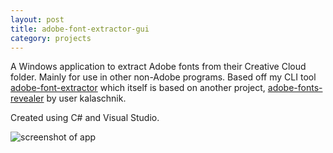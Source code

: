 ```yaml
---
layout: post
title: adobe-font-extractor-gui
category: projects
---
```

A Windows application to extract Adobe fonts from their Creative Cloud folder. Mainly for use in other non-Adobe programs. Based off my CLI tool <a href="https://github.com/bustinbung/adobe-font-extractor" target="_blank">adobe-font-extractor</a> which itself is based on another project, <a href="https://github.com/Kalaschnik/adobe-fonts-revealer" target="_blank">adobe-fonts-revealer</a> by user kalaschnik.

Created using C# and Visual Studio.

![screenshot of app](https://camo.githubusercontent.com/34d41049b44c81fe5bf2fda00fb07fefcbd892911322475bcc5fd76af144c8f8/68747470733a2f2f692e6962622e636f2f4c524c67467a432f323032312d31322d32312d30332d34392d33372d41646f62652d466f6e742d457874726163746f722e706e67)